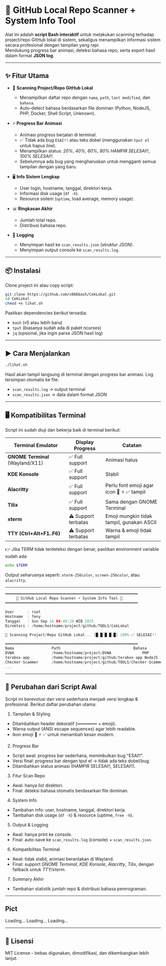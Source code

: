 # 🚀 GitHub Local Repo Scanner + System Info Tool

Alat ini adalah **script Bash interaktif** untuk melakukan scanning terhadap project/repo GitHub lokal di sistem, sekaligus menampilkan informasi sistem secara profesional dengan tampilan yang rapi.  
Mendukung progress bar animasi, deteksi bahasa repo, serta export hasil dalam format **JSON log**.

---

## ✨ Fitur Utama

- 📂 **Scanning Project/Repo GitHub Lokal**
  - Menampilkan daftar repo dengan `nama`, `path`, `last modified`, dan `bahasa`.
  - Auto-detect bahasa berdasarkan file dominan (Python, NodeJS, PHP, Docker, Shell Script, Unknown).

- ⚡ **Progress Bar Animasi**
  - Animasi progress berjalan di terminal.
  - ✅ Tidak ada bug `ESAI!!` atau teks dobel (menggunakan `tput el` untuk hapus line).
  - Menampilkan status: *20%*, *40%*, *60%*, *80% HAMPIR SELESAI!!*, *100% SELESAI!!*.
  - Sebelumnya ada bug yang mengharuskan untuk mengganti semua tampilan dengan yang baru.

- 🖥️ **Info Sistem Lengkap**
  - User login, hostname, tanggal, direktori kerja.
  - Informasi disk usage (`df -h`).
  - Resource sistem (`uptime`, load average, memory usage).

- 📊 **Ringkasan Akhir**
  - Jumlah total repo.
  - Distribusi bahasa repo.

- 📁 **Logging**
  - Menyimpan hasil ke `scan_results.json` (struktur JSON).
  - Menyimpan output console ke `scan_results.log`.

---

## 📦 Instalasi

Clone project ini atau copy script:

```bash
git clone https://github.com/x866bash/CekLokal.git
cd CekLokal
chmod +x lihat.sh
```

Pastikan dependencies berikut tersedia:
  - `bash` (v5 atau lebih baru)
  - `tput` (biasanya sudah ada di paket ncurses)
  - `jq` (opsional, jika ingin parse JSON hasil log)

---

## ▶️  Cara Menjalankan

```bash
./lihat.sh
```

Hasil akan tampil langsung di terminal dengan progress bar animasi.
Log tersimpan otomatis ke file:
  - `scan_results.log` → output terminal
  - `scan_results.json` → data dalam format JSON

---

## 🖥️ Kompatibilitas Terminal

Script ini sudah diuji dan bekerja baik di terminal berikut:

| Terminal Emulator                | Display Progress    | Catatan                                   |
| -------------------------------- | ------------------- | ----------------------------------------- |
| **GNOME Terminal** (Wayland/X11) | ✅ Full support      | Animasi halus                             |
| **KDE Konsole**                  | ✅ Full support      | Stabil                                    |
| **Alacritty**                    | ✅ Full support      | Perlu font emoji agar icon 📂 ⚡ ✅ tampil  |
| **Tilix**                        | ✅ Full support      | Sama dengan GNOME Terminal                |
| **xterm**                        | ⚠️ Support terbatas | Emoji mungkin tidak tampil, gunakan ASCII |
| **TTY (Ctrl+Alt+F1..F6)**        | ⚠️ Support terbatas | Warna & emoji tidak tampil                |

👉 Jika TERM tidak terdeteksi dengan benar, pastikan environment variable sudah ada:
```bash
echo $TERM
```
Output seharusnya seperti: `xterm-256color`, `screen-256color`, atau `alacritty`.

---

```swift
════════════════════════════════════════════════════════════
     🚀 GitHub Local Repo Scanner + System Info Tool 🚀     
════════════════════════════════════════════════════════════

User      : root
Hostname  : feny
Tanggal   : Sun Sep 14 04:49:29 WIB 2025
Direktori : /home/hostname/project/github/TOOLS/CekLokal

📂 Scanning Project/Repo GitHub Lokal... [█ █ █ █ █] 100% ✅ SELESAI!!

════════════════════════════════════════════════════════════
Nama                 Path                                 Bahasa
DVWA                 /home/hostname/project/DVWA              PHP
terabox-app          /home/hostname/project/github/terabox-app NodeJS
Checker-Scammer      /home/hostname/project/github/TOOLS/Checker-Scammer Python
...

```

---

## 🔄 Perubahan dari Script Awal

Script ini berevolusi dari versi sederhana menjadi versi lengkap & profesional. Berikut daftar perubahan utama:
1. Tampilan & Styling
  - Ditambahkan header dekoratif (`═════════` + emoji).
  - Warna output (ANSI escape sequences) agar lebih readable.
  - Ikon emoji 📂 ⚡ ✅ untuk menambah kesan modern.
2.  Progress Bar
  - Script awal: progress bar sederhana, menimbulkan bug "ESAI!!".
  - Versi final: progress bar dengan tput el → tidak ada teks dobel/bug.
  - Ditambahkan status animasi (HAMPIR SELESAI!!, SELESAI!!).
3. Fitur Scan Repo
  - Awal: hanya list direktori.
  - Final: deteksi bahasa otomatis berdasarkan file dominan.
4. System Info
  - Tambahan info: user, hostname, tanggal, direktori kerja.
  - Tambahan disk usage (`df -h`) & resource (uptime, `free -h`).
5. Output & Logging
  - Awal: hanya print ke console.
  - Final: auto-save ke `scan_results.log` (console) + `scan_results.json`.
6. Kompatibilitas Terminal
  - Awal: tidak stabil, animasi berantakan di Wayland.
  - Final: support *GNOME Terminal*, *KDE Konsole*, *Alacritty*, *Tilix*, dengan fallback untuk *TTY/xterm*.
7. Summary Akhir
  - Tambahan statistik jumlah repo & distribusi bahasa pemrograman.

---

## Pict
Loading...
Loading...
Loading...

---

## 📜 Lisensi
MIT License – bebas digunakan, dimodifikasi, dan dikembangkan lebih lanjut.
